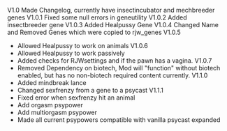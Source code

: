 V1.0 Made Changelog, currently have insectincubator and mechbreeder genes
V1.0.1 Fixed some null errors in geneutility
V1.0.2 Added insectbreeder gene
V1.0.3 Added Healpussy Gene
V1.0.4 Changed Name and Removed Genes which were copied to rjw_genes
V1.0.5
- Allowed Healpussy to work on animals
V1.0.6
- Allowed Healpussy to work passively
- Added checks for RJWsettings and if the pawn has a vagina.
V1.0.7
- Removed Dependency on biotech, Mod will "function" without biotech enabled, but has no non-biotech required content currently.
V1.1.0
- Added mindbreak lance
- Changed sexfrenzy from a gene to a psycast
V1.1.1
- Fixed error when sexfrenzy hit an animal
- Add orgasm psypower
- Add multiorgasm psypower
- Made all current psypowers compatible with vanilla psycast expanded